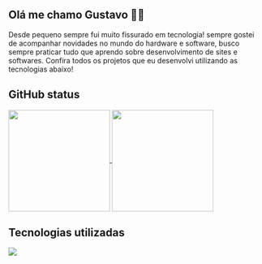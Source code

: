 ## Olá me chamo Gustavo ✋🏼
Desde pequeno sempre fui muito fissurado em tecnologia! sempre gostei de acompanhar novidades no mundo do hardware e software, busco sempre praticar tudo que aprendo sobre desenvolvimento de sites e softwares. Confira todos os projetos que eu desenvolvi utilizando as tecnologias abaixo! 

## GitHub status
<div>
  <a href="https://github.com/anuraghazra/github-readme-stats">
    <img height=200 align="center" src="https://github-readme-stats.vercel.app/api?username=GustavoSachetto" />
  </a>
  <a href="https://github.com/anuraghazra/convoychat">
    <img height=200 align="center" src="https://github-readme-stats.vercel.app/api/top-langs?username=GustavoSachetto&layout=compact&langs_count=8&card_width=320"/>
  </a>
</div>

## Tecnologias utilizadas
<div>
  <a href="https://skillicons.dev">
    <img src="https://skillicons.dev/icons?i=php,html,css,js,jquery,sass,bootstrap,mysql,cs,java,vscode,git" />
  </a>
</div>
